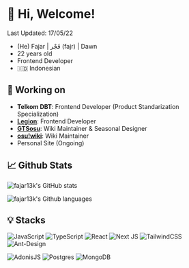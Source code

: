 # 👋 Hi, Welcome!

Last Updated: 17/05/22

- (He) Fajar | فَجْر‎ (fajr) | Dawn
- 22 years old
- Frontend Developer
- 🇮🇩 Indonesian

## 🔬 Working on

- **Telkom DBT**: Frontend Developer (Product Standarization Specialization)
- **[Legion](https://legion.telkom.design)**: Frontend Developer
- **[GTSosu](https://github.com/cory2067/gtsosu)**: Wiki Maintainer & Seasonal Designer
- **[osu!wiki](https://github.com/ppy/osu-wiki/)**: Wiki Maintainer
- Personal Site (Ongoing)

## 📈 Github Stats

![fajar13k's GitHub stats](https://github-readme-stats.vercel.app/api?username=fajar13k&show_icons=true&theme=algolia&include_all_commits=true&count_private=true%22)

![fajar13k's Github languages](https://github-readme-stats-eight-theta.vercel.app/api/top-langs/?username=fajar13k&layout=compact&langs_count=8&theme=algolia)

## 💡 Stacks

![JavaScript](https://img.shields.io/badge/javascript-%23323330.svg?style=for-the-badge&logo=javascript&logoColor=%23F7DF1E)
![TypeScript](https://img.shields.io/badge/typescript-%23007ACC.svg?style=for-the-badge&logo=typescript&logoColor=white)
![React](https://img.shields.io/badge/react-%2320232a.svg?style=for-the-badge&logo=react&logoColor=%2361DAFB)
![Next JS](https://img.shields.io/badge/Next-black?style=for-the-badge&logo=next.js&logoColor=white)
![TailwindCSS](https://img.shields.io/badge/tailwindcss-%2338B2AC.svg?style=for-the-badge&logo=tailwind-css&logoColor=white)
![Ant-Design](https://img.shields.io/badge/-AntDesign-%230170FE?style=for-the-badge&logo=ant-design&logoColor=white)

![AdonisJS](https://img.shields.io/badge/adonisjs-%23220052.svg?style=for-the-badge&logo=adonisjs&logoColor=white)
![Postgres](https://img.shields.io/badge/postgres-%23316192.svg?style=for-the-badge&logo=postgresql&logoColor=white)
![MongoDB](https://img.shields.io/badge/MongoDB-%234ea94b.svg?style=for-the-badge&logo=mongodb&logoColor=white)
